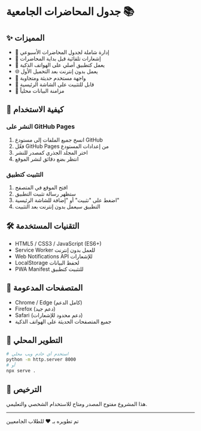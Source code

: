 
# جدول المحاضرات الجامعية 📚


## ✨ المميزات

- 📅 إدارة شاملة لجدول المحاضرات الأسبوعي
- 🔔 إشعارات تلقائية قبل بداية المحاضرات
- 📱 يعمل كتطبيق أصلي على الهواتف الذكية
- 🌐 يعمل بدون إنترنت بعد التحميل الأول
- 🌙 واجهة مستخدم حديثة ومتجاوبة
- 📲 قابل للتثبيت على الشاشة الرئيسية
- 🔄 مزامنة البيانات محلياً

## 🚀 كيفية الاستخدام

### النشر على GitHub Pages

1. انسخ جميع الملفات إلى مستودع GitHub
2. فعّل GitHub Pages من إعدادات المستودع
3. اختر المجلد الجذري كمصدر للنشر
4. انتظر بضع دقائق لنشر الموقع

### التثبيت كتطبيق

1. افتح الموقع في المتصفح
2. ستظهر رسالة تثبيت التطبيق
3. اضغط على "تثبيت" أو "إضافة للشاشة الرئيسية"
4. التطبيق سيعمل بدون إنترنت بعد التثبيت

## 🛠️ التقنيات المستخدمة

- HTML5 / CSS3 / JavaScript (ES6+)
- Service Worker للعمل بدون إنترنت
- Web Notifications API للإشعارات
- LocalStorage لحفظ البيانات
- PWA Manifest للتثبيت كتطبيق

## 📱 المتصفحات المدعومة

- Chrome / Edge (كامل الدعم)
- Firefox (دعم جيد)
- Safari (دعم محدود للإشعارات)
- جميع المتصفحات الحديثة على الهواتف الذكية

## 🔧 التطوير المحلي

```bash
# استخدم أي خادم ويب محلي
python -m http.server 8000
# أو
npx serve .
```

## 📄 الترخيص

هذا المشروع مفتوح المصدر ومتاح للاستخدام الشخصي والتعليمي.

---

تم تطويره بـ ❤️ للطلاب الجامعيين
